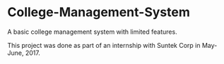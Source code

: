 # College-Management-System
A basic college management system with limited features.

This project was done as part of an internship with Suntek Corp in May-June, 2017.
